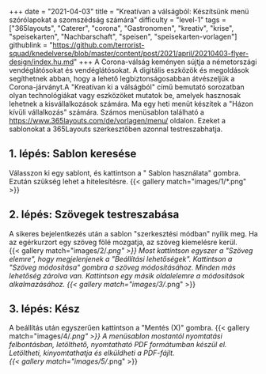 +++
date = "2021-04-03"
title = "Kreatívan a válságból: Készítsünk menü szórólapokat a szomszédság számára"
difficulty = "level-1"
tags = ["365layouts", "Caterer", "corona", "Gastronomen", "kreativ", "krise", "speisekarten", "Nachbarschaft", "speisen", "speisekarten-vorlagen"]
githublink = "https://github.com/terrorist-squad/knedelverse/blob/master/content/post/2021/april/20210403-flyer-design/index.hu.md"
+++
A Corona-válság keményen sújtja a németországi vendéglátósokat és vendéglátósokat. A digitális eszközök és megoldások segíthetnek abban, hogy a lehető legbiztonságosabban átvészeljük a Corona-járványt.A "Kreatívan ki a válságból" című bemutató sorozatban olyan technológiákat vagy eszközöket mutatok be, amelyek hasznosak lehetnek a kisvállalkozások számára. Ma egy heti menüt készítek a "Házon kívüli vállalkozás" számára. Számos menüsablon található a https://www.365layouts.com/de/vorlagen/menu/ oldalon. Ezeket a sablonokat a 365Layouts szerkesztőben azonnal testreszabhatja.
## 1. lépés: Sablon keresése
Válasszon ki egy sablont, és kattintson a " Sablon használata" gombra. Ezután szükség lehet a hitelesítésre.
{{< gallery match="images/1/*.png" >}}

## 2. lépés: Szövegek testreszabása
A sikeres bejelentkezés után a sablon "szerkesztési módban" nyílik meg.  Ha az egérkurzort egy szöveg fölé mozgatja, az szöveg kiemelésre kerül.  
{{< gallery match="images/2/*.png" >}}
Most kattintson egyszer a "Szöveg elemre", hogy megjelenjenek a "Beállítási lehetőségek". Kattintson a "Szöveg módosítása" gombra a szöveg módosításához. Minden más lehetőség zárolva van. Kattintson egy másik oldalelemre a módosítások alkalmazásához.
{{< gallery match="images/3/*.png" >}}

## 3. lépés: Kész
A beállítás után egyszerűen kattintson a "Mentés (X)" gombra.
{{< gallery match="images/4/*.png" >}}
A menüsablon mostantól nyomtatási felbontásban, letölthető, nyomtatható PDF formátumban készül el.  Letöltheti, kinyomtathatja és elküldheti a PDF-fájlt.   
{{< gallery match="images/5/*.png" >}}

